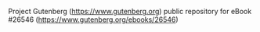 Project Gutenberg (https://www.gutenberg.org) public repository for eBook #26546 (https://www.gutenberg.org/ebooks/26546)
